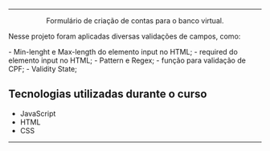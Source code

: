 <hr>

<p align="center">Formulário de criação de contas para o banco virtual.</p>
<p>Nesse projeto foram aplicadas diversas validações de campos, como:</p>
    - Min-lenght e Max-length do elemento input no HTML;
    - required do elemento input no HTML;
    - Pattern e Regex;
    - função para validação de CPF;
    - Validity State;


## Tecnologias utilizadas durante o curso
* JavaScript
* HTML
* CSS

<hr>